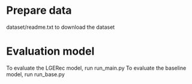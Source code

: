 # Prepare data
dataset/readme.txt to download the dataset

# Evaluation model
To evaluate the LGERec model, run run_main.py
To evaluate the baseline model, run run_base.py
